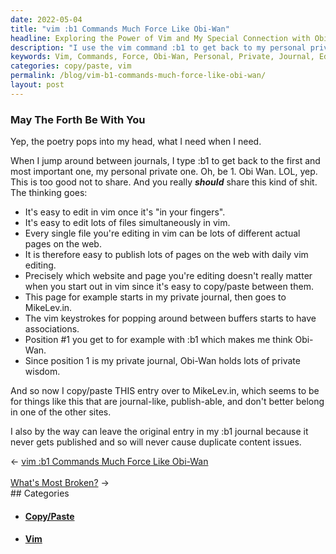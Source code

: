 ```yaml
---
date: 2022-05-04
title: "vim :b1 Commands Much Force Like Obi-Wan"
headline: Exploring the Power of Vim and My Special Connection with Obi-Wan
description: "I use the vim command :b1 to get back to my personal private journal, which is the most important one. With vim, I can easily edit multiple files and copy/paste them to different websites, while keeping the original entry in my journal. Join me as I explore the power of vim and the special connection I have with Obi-Wan when I'm using it."
keywords: Vim, Commands, Force, Obi-Wan, Personal, Private, Journal, Edit, Multiple, Files, Copy/Paste, Websites, Original, Entry, Explore, Power, Special, Connection
categories: copy/paste, vim
permalink: /blog/vim-b1-commands-much-force-like-obi-wan/
layout: post
---
```


### May The Forth Be With You

Yep, the poetry pops into my head, what I need when I need.

When I jump around between journals, I type :b1 to get back to the first and
most important one, my personal private one. Oh, be 1. Obi Wan. LOL, yep. This
is too good not to share. And you really ***should*** share this kind of shit.
The thinking goes:

- It's easy to edit in vim once it's "in your fingers".
- It's easy to edit lots of files simultaneously in vim.
- Every single file you're editing in vim can be lots of different actual pages
  on the web.
- It is therefore easy to publish lots of pages on the web with daily vim
  editing.
- Precisely which website and page you're editing doesn't really matter when
  you start out in vim since it's easy to copy/paste between them.
- This page for example starts in my private journal, then goes to MikeLev.in.
- The vim keystrokes for popping around between buffers starts to have
  associations.
- Position #1 you get to for example with :b1 which makes me think Obi-Wan.
- Since position 1 is my private journal, Obi-Wan holds lots of private wisdom.

And so now I copy/paste THIS entry over to MikeLev.in, which seems to be for
things like this that are journal-like, publish-able, and don't better belong
in one of the other sites.

I also by the way can leave the original entry in my :b1 journal because it
never gets published and so will never cause duplicate content issues.

<div class="post-nav"><div class="post-nav-prev"><span class="arrow">&larr;&nbsp;</span><a href="/blog/vim-b1-commands-much-force-like-obi-wan">vim :b1 Commands Much Force Like Obi-Wan</a></div> &nbsp; <div class="post-nav-next"><a href="/blog/what-s-most-broken">What's Most Broken?</a><span class="arrow">&nbsp;&rarr;</span></div></div>
## Categories

<ul>
<li><h4><a href='/copy-paste/'>Copy/Paste</a></h4></li>
<li><h4><a href='/vim/'>Vim</a></h4></li></ul>